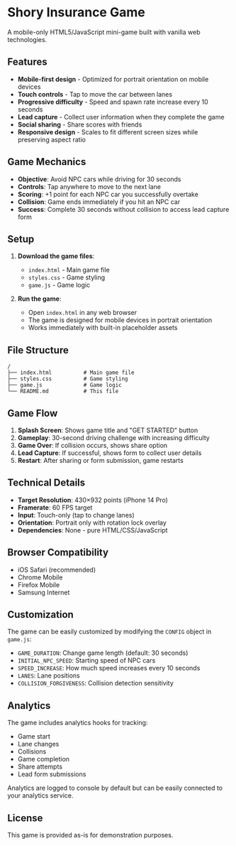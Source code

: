 # Shory Insurance Game

A mobile-only HTML5/JavaScript mini-game built with vanilla web technologies.

## Features

- **Mobile-first design** - Optimized for portrait orientation on mobile devices
- **Touch controls** - Tap to move the car between lanes
- **Progressive difficulty** - Speed and spawn rate increase every 10 seconds
- **Lead capture** - Collect user information when they complete the game
- **Social sharing** - Share scores with friends
- **Responsive design** - Scales to fit different screen sizes while preserving aspect ratio

## Game Mechanics

- **Objective**: Avoid NPC cars while driving for 30 seconds
- **Controls**: Tap anywhere to move to the next lane
- **Scoring**: +1 point for each NPC car you successfully overtake
- **Collision**: Game ends immediately if you hit an NPC car
- **Success**: Complete 30 seconds without collision to access lead capture form

## Setup

1. **Download the game files**:
   - `index.html` - Main game file
   - `styles.css` - Game styling
   - `game.js` - Game logic

2. **Run the game**:
   - Open `index.html` in any web browser
   - The game is designed for mobile devices in portrait orientation
   - Works immediately with built-in placeholder assets

## File Structure

```
/
├── index.html          # Main game file
├── styles.css          # Game styling
├── game.js             # Game logic
└── README.md           # This file
```

## Game Flow

1. **Splash Screen**: Shows game title and "GET STARTED" button
2. **Gameplay**: 30-second driving challenge with increasing difficulty
3. **Game Over**: If collision occurs, shows share option
4. **Lead Capture**: If successful, shows form to collect user details
5. **Restart**: After sharing or form submission, game restarts

## Technical Details

- **Target Resolution**: 430×932 points (iPhone 14 Pro)
- **Framerate**: 60 FPS target
- **Input**: Touch-only (tap to change lanes)
- **Orientation**: Portrait only with rotation lock overlay
- **Dependencies**: None - pure HTML/CSS/JavaScript

## Browser Compatibility

- iOS Safari (recommended)
- Chrome Mobile
- Firefox Mobile
- Samsung Internet

## Customization

The game can be easily customized by modifying the `CONFIG` object in `game.js`:

- `GAME_DURATION`: Change game length (default: 30 seconds)
- `INITIAL_NPC_SPEED`: Starting speed of NPC cars
- `SPEED_INCREASE`: How much speed increases every 10 seconds
- `LANES`: Lane positions
- `COLLISION_FORGIVENESS`: Collision detection sensitivity

## Analytics

The game includes analytics hooks for tracking:
- Game start
- Lane changes
- Collisions
- Game completion
- Share attempts
- Lead form submissions

Analytics are logged to console by default but can be easily connected to your analytics service.

## License

This game is provided as-is for demonstration purposes.
